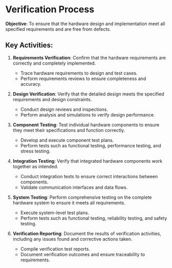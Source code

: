 # Verification Process

**Objective**: To ensure that the hardware design and implementation meet all specified requirements and are free from defects.

## Key Activities:

1. **Requirements Verification**: Confirm that the hardware requirements are correctly and completely implemented.
   - Trace hardware requirements to design and test cases.
   - Perform requirements reviews to ensure completeness and accuracy.

2. **Design Verification**: Verify that the detailed design meets the specified requirements and design constraints.
   - Conduct design reviews and inspections.
   - Perform analysis and simulations to verify design performance.

3. **Component Testing**: Test individual hardware components to ensure they meet their specifications and function correctly.
   - Develop and execute component test plans.
   - Perform tests such as functional testing, performance testing, and stress testing.

4. **Integration Testing**: Verify that integrated hardware components work together as intended.
   - Conduct integration tests to ensure correct interactions between components.
   - Validate communication interfaces and data flows.

5. **System Testing**: Perform comprehensive testing on the complete hardware system to ensure it meets all requirements.
   - Execute system-level test plans.
   - Perform tests such as functional testing, reliability testing, and safety testing.

6. **Verification Reporting**: Document the results of verification activities, including any issues found and corrective actions taken.
   - Compile verification test reports.
   - Document verification outcomes and ensure traceability to requirements.
